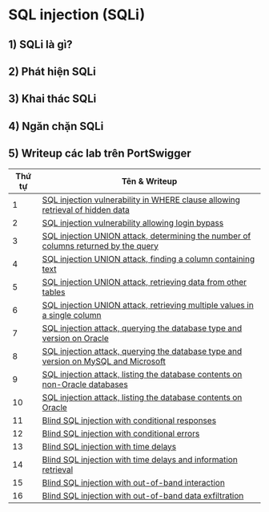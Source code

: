 # SQL injection (SQLi)

## 1) SQLi là gì?

## 2) Phát hiện SQLi

## 3) Khai thác SQLi

## 4) Ngăn chặn SQLi

## 5) Writeup các lab trên PortSwigger

| Thứ tự | Tên & Writeup |
|-|-|
| 1 | [SQL injection vulnerability in WHERE clause allowing retrieval of hidden data]() |
| 2 | [SQL injection vulnerability allowing login bypass]() |
| 3 | [SQL injection UNION attack, determining the number of columns returned by the query]() |
| 4 | [SQL injection UNION attack, finding a column containing text]() |
| 5 | [SQL injection UNION attack, retrieving data from other tables]() |
| 6 | [SQL injection UNION attack, retrieving multiple values in a single column]() |
| 7 | [SQL injection attack, querying the database type and version on Oracle]() |
| 8 | [SQL injection attack, querying the database type and version on MySQL and Microsoft]() |
| 9 | [SQL injection attack, listing the database contents on non-Oracle databases]() |
| 10 | [SQL injection attack, listing the database contents on Oracle]() |
| 11 | [Blind SQL injection with conditional responses]() |
| 12 | [Blind SQL injection with conditional errors]() |
| 13 | [Blind SQL injection with time delays]() |
| 14 | [Blind SQL injection with time delays and information retrieval]() |
| 15 | [Blind SQL injection with out-of-band interaction]() |
| 16 | [Blind SQL injection with out-of-band data exfiltration]() |
